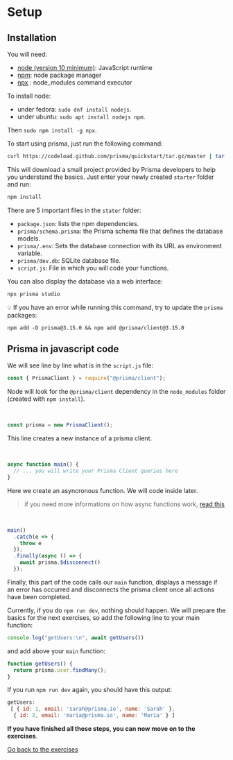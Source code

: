# Setup

## Installation

You will need:
- [node (version 10 minimum)](https://github.com/nodejs/node): JavaScript runtime
- [npm](https://www.npmjs.com/): node package manager
- [npx](https://www.npmjs.com/package/npx) : node_modules command executor

To install node:
- under fedora: `sudo dnf install nodejs`.
- under ubuntu: `sudo apt install nodejs npm`.

Then `sudo npm install -g npx`.

To start using prisma, just run the following command:
```bash
curl https://codeload.github.com/prisma/quickstart/tar.gz/master | tar -xz --strip=2 quickstart-master/javascript/starter
```

This will download a small project provided by Prisma developers to help you understand the basics. Just enter your newly created `starter` folder and run:

```sh
npm install
```

There are 5 important files in the `stater` folder:

- `package.json`: lists the npm dependencies.
- `prisma/schema.prisma`: the Prisma schema file that defines the database models.
- `prisma/.env`: Sets the database connection with its URL as environment variable.
- `prisma/dev.db`: SQLite database file.
- `script.js`: File in which you will code your functions.

You can also display the database via a web interface:
```sh
npx prisma studio
```
💡 If you have an error while running this command, try to update the `prisma` packages:
```
npm add -D prisma@3.15.0 && npm add @prisma/client@3.15.0
```

## Prisma in javascript code

We will see line by line what is in the `script.js` file:
```js
const { PrismaClient } = require("@prisma/client");
```

Node will look for the `@prisma/client` dependency in the `node_modules` folder (created with `npm install`).

<br>

```js
const prisma = new PrismaClient();
```
This line creates a new instance of a prisma client.

<br>

```js
async function main() {
  // ... you will write your Prisma Client queries here
}
```
Here we create an asyncronous function. We will code inside later.
> if you need more informations on how async functions work, [read this](https://developer.mozilla.org/en-US/docs/Web/JavaScript/Reference/Statements/async_function)

<br>

```js
main()
  .catch(e => {
    throw e
  });
  .finally(async () => {
    await prisma.$disconnect()
  });
```

Finally, this part of the code calls our `main` function, displays a message if an error has occurred and disconnects the prisma client once all actions have been completed.

Currently, if you do `npm run dev`, nothing should happen. We will prepare the basics for the next exercises, so add the following line to your main function:
```js
console.log("getUsers:\n", await getUsers())
```

and add above your `main` function:
```js
function getUsers() {
  return prisma.user.findMany();
}
```

If you run `npm run dev` again, you should have this output:
```js
getUsers:
 [ { id: 1, email: 'sarah@prisma.io', name: 'Sarah' },
  { id: 2, email: 'maria@prisma.io', name: 'Maria' } ]
```

**If you have finished all these steps, you can now move on to the exercises**.

[Go back to the exercises](./README.md)
